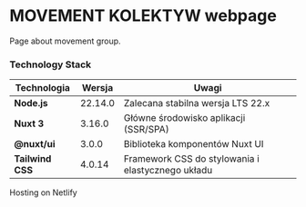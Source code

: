 # MOVEMENT KOLEKTYW webpage

Page about movement group.

### Technology Stack

| **Technologia** | **Wersja**      | **Uwagi**                                              |
|-----------------|-----------------|--------------------------------------------------------|
| **Node.js**     | 22.14.0         | Zalecana stabilna wersja LTS 22.x                      |
| **Nuxt 3**      | 3.16.0          | Główne środowisko aplikacji (SSR/SPA)                  |
| **@nuxt/ui**    | 3.0.0           | Biblioteka komponentów Nuxt UI                         |
| **Tailwind CSS**| 4.0.14          | Framework CSS do stylowania i elastycznego układu      |


Hosting on Netlify
